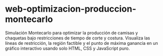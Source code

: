 # web-optimizacion-produccion-montecarlo
Simulación Montecarlo para optimizar la producción de camisas y chaquetas bajo restricciones de tiempo de corte y costura. Visualiza las líneas de restricción, la región factible y el punto de máxima ganancia en un gráfico interactivo usando solo HTML, CSS y JavaScript puro.
